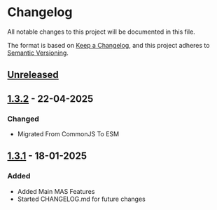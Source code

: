 # Changelog

All notable changes to this project will be documented in this file.

The format is based on [Keep a Changelog](https://keepachangelog.com/en/1.1.0/),
and this project adheres to [Semantic Versioning](https://semver.org/spec/v2.0.0.html).

## [Unreleased]

## [1.3.2] - 22-04-2025

### Changed

- Migrated From CommonJS To ESM

## [1.3.1] - 18-01-2025

### Added

- Added Main MAS Features
- Started CHANGELOG.md for future changes

[unreleased]: https://github.com/jackcooperdev/CauldronAuthentication/compare/master...development

[1.3.1]: https://github.com/jackcooperdev/CauldronAuthentication/compare/1.3.0...1.3.1

[1.3.2]: https://github.com/jackcooperdev/CauldronAuthentication/compare/1.3.1...1.3.2
